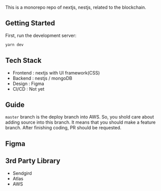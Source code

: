 This is a monorepo repo of nextjs, nestjs, related to the blockchain. 

## Getting Started

First, run the development server:

```bash
yarn dev
```

## Tech Stack
 - Frontend : nextjs with UI framework(CSS)
 - Backend : nestjs / mongoDB
 - Design : Figma
 - CI/CD : Not yet

## Guide
`master` branch is the deploy branch into AWS. So, you shold care about adding source into this branch. 
It means that you should make a feature branch. After finishing coding, PR should be requested. 

## Figma 

## 3rd Party Library 
 - Sendgird
 - Atlas
 - AWS
  

